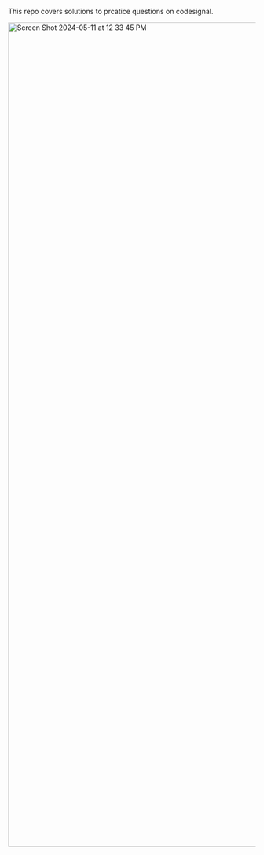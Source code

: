 This repo covers solutions to prcatice questions on codesignal.

<img width="1674" alt="Screen Shot 2024-05-11 at 12 33 45 PM" src="https://github.com/bganguly/codesignal/assets/627740/a48e6dc1-d24c-4b39-a864-b57b3c731b89">
